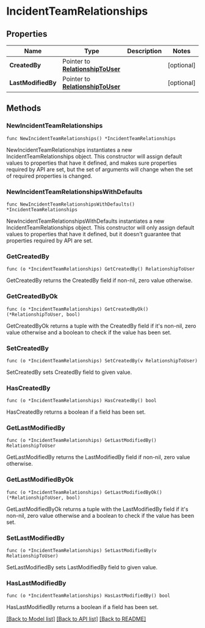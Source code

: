 # IncidentTeamRelationships

## Properties

| Name               | Type                                                       | Description | Notes      |
| ------------------ | ---------------------------------------------------------- | ----------- | ---------- |
| **CreatedBy**      | Pointer to [**RelationshipToUser**](RelationshipToUser.md) |             | [optional] |
| **LastModifiedBy** | Pointer to [**RelationshipToUser**](RelationshipToUser.md) |             | [optional] |

## Methods

### NewIncidentTeamRelationships

`func NewIncidentTeamRelationships() *IncidentTeamRelationships`

NewIncidentTeamRelationships instantiates a new IncidentTeamRelationships object.
This constructor will assign default values to properties that have it defined,
and makes sure properties required by API are set, but the set of arguments
will change when the set of required properties is changed.

### NewIncidentTeamRelationshipsWithDefaults

`func NewIncidentTeamRelationshipsWithDefaults() *IncidentTeamRelationships`

NewIncidentTeamRelationshipsWithDefaults instantiates a new IncidentTeamRelationships object.
This constructor will only assign default values to properties that have it defined,
but it doesn't guarantee that properties required by API are set.

### GetCreatedBy

`func (o *IncidentTeamRelationships) GetCreatedBy() RelationshipToUser`

GetCreatedBy returns the CreatedBy field if non-nil, zero value otherwise.

### GetCreatedByOk

`func (o *IncidentTeamRelationships) GetCreatedByOk() (*RelationshipToUser, bool)`

GetCreatedByOk returns a tuple with the CreatedBy field if it's non-nil, zero value otherwise
and a boolean to check if the value has been set.

### SetCreatedBy

`func (o *IncidentTeamRelationships) SetCreatedBy(v RelationshipToUser)`

SetCreatedBy sets CreatedBy field to given value.

### HasCreatedBy

`func (o *IncidentTeamRelationships) HasCreatedBy() bool`

HasCreatedBy returns a boolean if a field has been set.

### GetLastModifiedBy

`func (o *IncidentTeamRelationships) GetLastModifiedBy() RelationshipToUser`

GetLastModifiedBy returns the LastModifiedBy field if non-nil, zero value otherwise.

### GetLastModifiedByOk

`func (o *IncidentTeamRelationships) GetLastModifiedByOk() (*RelationshipToUser, bool)`

GetLastModifiedByOk returns a tuple with the LastModifiedBy field if it's non-nil, zero value otherwise
and a boolean to check if the value has been set.

### SetLastModifiedBy

`func (o *IncidentTeamRelationships) SetLastModifiedBy(v RelationshipToUser)`

SetLastModifiedBy sets LastModifiedBy field to given value.

### HasLastModifiedBy

`func (o *IncidentTeamRelationships) HasLastModifiedBy() bool`

HasLastModifiedBy returns a boolean if a field has been set.

[[Back to Model list]](../README.md#documentation-for-models) [[Back to API list]](../README.md#documentation-for-api-endpoints) [[Back to README]](../README.md)
